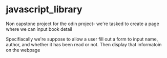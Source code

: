 # javascript_library
Non capstone project for the odin project- we're tasked to create a page where we can input book detail

Specifiacally we're suppose to allow a user fill out a form to input name, author, and whether it has been read or not.
Then display that informatoin on the webpage